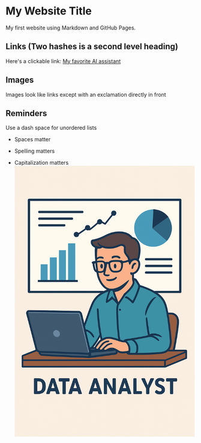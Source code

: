 # My Website Title 

My first website using Markdown and GitHub Pages.

## Links (Two hashes is a second level heading)

Here's a clickable link: [My favorite AI assistant](https://chat.openai.com/)

## Images

Images look like links except with an exclamation directly in front


## Reminders

Use a dash space for unordered lists

- Spaces matter

- Spelling matters

- Capitalization matters
![Data Analyst](data-analyst.png)
